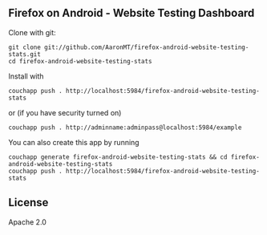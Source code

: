 ## Firefox on Android - Website Testing Dashboard

Clone with git:

    git clone git://github.com/AaronMT/firefox-android-website-testing-stats.git
    cd firefox-android-website-testing-stats

Install with 
    
    couchapp push . http://localhost:5984/firefox-android-website-testing-stats

or (if you have security turned on)

    couchapp push . http://adminname:adminpass@localhost:5984/example
  
You can also create this app by running

    couchapp generate firefox-android-website-testing-stats && cd firefox-android-website-testing-stats
    couchapp push . http://localhost:5984/firefox-android-website-testing-stats

## License

Apache 2.0
